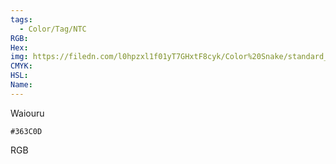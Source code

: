 ```yaml
---
tags:
  - Color/Tag/NTC
RGB:
Hex:
img: https://filedn.com/l0hpzxl1f01yT7GHxtF8cyk/Color%20Snake/standard_csv_to_svg/%23/363C0D.svg
CMYK:
HSL:
Name:
---
```

Waiouru
```palette
#363C0D
```
RGB

